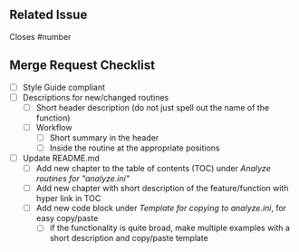 ## Related Issue

Closes #number

## Merge Request Checklist

* [ ] Style Guide compliant
* [ ] Descriptions for new/changed routines
  * [ ] Short header description (do not just spell out the name of the function)
  * [ ] Workflow
    * [ ] Short summary in the header
    * [ ] Inside the routine at the appropriate positions
* [ ] Update README.md
  * [ ] Add new chapter to the table of contents (TOC) under *Analyze routines for "analyze.ini"*
  * [ ] Add new chapter with short description of the feature/function with hyper link in TOC
  * [ ] Add new code block under *Template for copying to analyze.ini*, for easy copy/paste
    * [ ] if the functionality is quite broad, make multiple examples with a short description and copy/paste template

